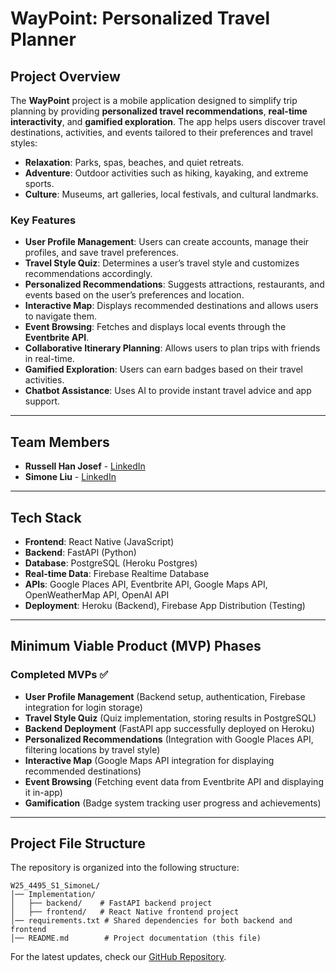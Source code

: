 # WayPoint: Personalized Travel Planner

## Project Overview
The **WayPoint** project is a mobile application designed to simplify trip planning by providing **personalized travel recommendations**, **real-time interactivity**, and **gamified exploration**. The app helps users discover travel destinations, activities, and events tailored to their preferences and travel styles:

- **Relaxation**: Parks, spas, beaches, and quiet retreats.
- **Adventure**: Outdoor activities such as hiking, kayaking, and extreme sports.
- **Culture**: Museums, art galleries, local festivals, and cultural landmarks.

### Key Features
- **User Profile Management**: Users can create accounts, manage their profiles, and save travel preferences.
- **Travel Style Quiz**: Determines a user’s travel style and customizes recommendations accordingly.
- **Personalized Recommendations**: Suggests attractions, restaurants, and events based on the user’s preferences and location.
- **Interactive Map**: Displays recommended destinations and allows users to navigate them.
- **Event Browsing**: Fetches and displays local events through the **Eventbrite API**.
- **Collaborative Itinerary Planning**: Allows users to plan trips with friends in real-time.
- **Gamified Exploration**: Users can earn badges based on their travel activities.
- **Chatbot Assistance**: Uses AI to provide instant travel advice and app support.

---

## Team Members
- **Russell Han Josef** - [LinkedIn](https://www.linkedin.com/in/russellhanjosef/)
- **Simone Liu** - [LinkedIn](https://www.linkedin.com/in/simone-lue/)

---

## Tech Stack
- **Frontend**: React Native (JavaScript)
- **Backend**: FastAPI (Python)
- **Database**: PostgreSQL (Heroku Postgres)
- **Real-time Data**: Firebase Realtime Database
- **APIs**: Google Places API, Eventbrite API, Google Maps API, OpenWeatherMap API, OpenAI API
- **Deployment**: Heroku (Backend), Firebase App Distribution (Testing)

---

## Minimum Viable Product (MVP) Phases
### Completed MVPs ✅
- **User Profile Management** (Backend setup, authentication, Firebase integration for login storage)
- **Travel Style Quiz** (Quiz implementation, storing results in PostgreSQL)
- **Backend Deployment** (FastAPI app successfully deployed on Heroku)
- **Personalized Recommendations** (Integration with Google Places API, filtering locations by travel style)
- **Interactive Map** (Google Maps API integration for displaying recommended destinations)
- **Event Browsing** (Fetching event data from Eventbrite API and displaying it in-app)
- **Gamification** (Badge system tracking user progress and achievements)

---

## Project File Structure
The repository is organized into the following structure:

```
W25_4495_S1_SimoneL/
│── Implementation/
│   ├── backend/    # FastAPI backend project
│   ├── frontend/   # React Native frontend project
│── requirements.txt # Shared dependencies for both backend and frontend
│── README.md        # Project documentation (this file)
```

For the latest updates, check our [GitHub Repository](http://github.com/russellhanj/W25_4495_S1_SimoneL/tree/main).
